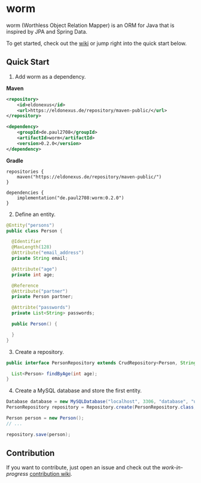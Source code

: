 # worm
worm (Worthless Object Relation Mapper) is an ORM for Java that is inspired by JPA and Spring Data.

To get started, check out the [wiki](https://github.com/Paul2708/worm/wiki) or jump right into the quick start below.

## Quick Start

1. Add worm as a dependency.

**Maven**

```xml
<repository>
    <id>eldonexus</id>
    <url>https://eldonexus.de/repository/maven-public/</url>
</repository>

<dependency>
    <groupId>de.paul2708</groupId>
    <artifactId>worm</artifactId>
    <version>0.2.0</version>
</dependency>
```

**Gradle**
```
repositories {
    maven("https://eldonexus.de/repository/maven-public/")
}

dependencies {
    implementation("de.paul2708:worm:0.2.0")
}
```

2. Define an entity.

```java
@Entity("persons")
public class Person {

  @Identifier
  @MaxLength(128)
  @Attribute("email_address")
  private String email;

  @Attribute("age")
  private int age;

  @Reference
  @Attribute("partner")
  private Person partner;

  @Attribte("passwords")
  private List<String> passwords;

  public Person() {

  }
}
```

3. Create a repository.

```java
public interface PersonRepository extends CrudRepository<Person, String> {

  List<Person> findByAge(int age);
}
```

4. Create a MySQL database and store the first entity.

```java
Database database = new MySQLDatabase("localhost", 3306, "database", "user", "password");
PersonRepository repository = Repository.create(PersonRepository.class, Person.class, database);

Person person = new Person();
// ...

repository.save(person);
```

## Contribution
If you want to contribute, just open an issue and check out the *work-in-progress* [contribution wiki](https://github.com/Paul2708/worm/wiki/Contribution).
